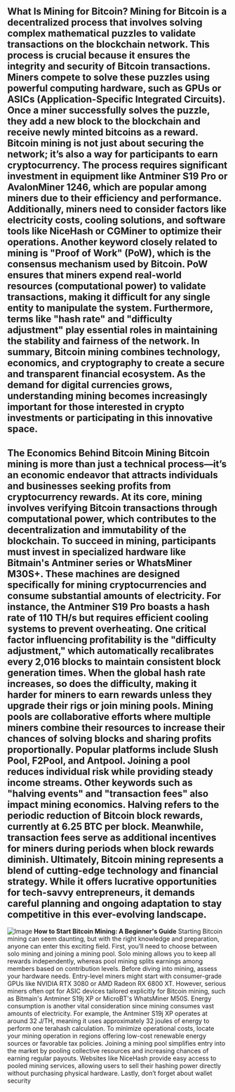 **What Is Mining for Bitcoin?**
Mining for Bitcoin is a decentralized process that involves solving complex mathematical puzzles to validate transactions on the blockchain network. This process is crucial because it ensures the integrity and security of Bitcoin transactions. Miners compete to solve these puzzles using powerful computing hardware, such as GPUs or ASICs (Application-Specific Integrated Circuits). Once a miner successfully solves the puzzle, they add a new block to the blockchain and receive newly minted bitcoins as a reward.
Bitcoin mining is not just about securing the network; it’s also a way for participants to earn cryptocurrency. The process requires significant investment in equipment like Antminer S19 Pro or AvalonMiner 1246, which are popular among miners due to their efficiency and performance. Additionally, miners need to consider factors like electricity costs, cooling solutions, and software tools like NiceHash or CGMiner to optimize their operations.
Another keyword closely related to mining is "Proof of Work" (PoW), which is the consensus mechanism used by Bitcoin. PoW ensures that miners expend real-world resources (computational power) to validate transactions, making it difficult for any single entity to manipulate the system. Furthermore, terms like "hash rate" and "difficulty adjustment" play essential roles in maintaining the stability and fairness of the network.
In summary, Bitcoin mining combines technology, economics, and cryptography to create a secure and transparent financial ecosystem. As the demand for digital currencies grows, understanding mining becomes increasingly important for those interested in crypto investments or participating in this innovative space.
---
**The Economics Behind Bitcoin Mining**
Bitcoin mining is more than just a technical process—it’s an economic endeavor that attracts individuals and businesses seeking profits from cryptocurrency rewards. At its core, mining involves verifying Bitcoin transactions through computational power, which contributes to the decentralization and immutability of the blockchain.
To succeed in mining, participants must invest in specialized hardware like Bitmain's Antminer series or WhatsMiner M30S+. These machines are designed specifically for mining cryptocurrencies and consume substantial amounts of electricity. For instance, the Antminer S19 Pro boasts a hash rate of 110 TH/s but requires efficient cooling systems to prevent overheating.
One critical factor influencing profitability is the "difficulty adjustment," which automatically recalibrates every 2,016 blocks to maintain consistent block generation times. When the global hash rate increases, so does the difficulty, making it harder for miners to earn rewards unless they upgrade their rigs or join mining pools.
Mining pools are collaborative efforts where multiple miners combine their resources to increase their chances of solving blocks and sharing profits proportionally. Popular platforms include Slush Pool, F2Pool, and Antpool. Joining a pool reduces individual risk while providing steady income streams.
Other keywords such as "halving events" and "transaction fees" also impact mining economics. Halving refers to the periodic reduction of Bitcoin block rewards, currently at 6.25 BTC per block. Meanwhile, transaction fees serve as additional incentives for miners during periods when block rewards diminish.
Ultimately, Bitcoin mining represents a blend of cutting-edge technology and financial strategy. While it offers lucrative opportunities for tech-savvy entrepreneurs, it demands careful planning and ongoing adaptation to stay competitive in this ever-evolving landscape.
--- 

![Image](https://github.com/user-attachments/assets/d7419ec9-dc67-403f-bf28-8faea5f1f74f)
**How to Start Bitcoin Mining: A Beginner's Guide**
Starting Bitcoin mining can seem daunting, but with the right knowledge and preparation, anyone can enter this exciting field. First, you’ll need to choose between solo mining and joining a mining pool. Solo mining allows you to keep all rewards independently, whereas pool mining splits earnings among members based on contribution levels.
Before diving into mining, assess your hardware needs. Entry-level miners might start with consumer-grade GPUs like NVIDIA RTX 3080 or AMD Radeon RX 6800 XT. However, serious miners often opt for ASIC devices tailored explicitly for Bitcoin mining, such as Bitmain's Antminer S19j XP or MicroBT's WhatsMiner M50S.
Energy consumption is another vital consideration since mining consumes vast amounts of electricity. For example, the Antminer S19j XP operates at around 32 J/TH, meaning it uses approximately 32 joules of energy to perform one terahash calculation. To minimize operational costs, locate your mining operation in regions offering low-cost renewable energy sources or favorable tax policies.
Joining a mining pool simplifies entry into the market by pooling collective resources and increasing chances of earning regular payouts. Websites like NiceHash provide easy access to pooled mining services, allowing users to sell their hashing power directly without purchasing physical hardware.
Lastly, don’t forget about wallet security[](https://github.com/user-attachments/assets/b98a03c9-4361-476f-bc6d-6b532eb8121a)
